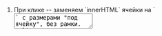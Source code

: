 <ol>
<li>При клике -- заменяем `innerHTML` ячейки на `<textarea>` с размерами "под ячейку", без рамки.</li>
<li>В `textarea.value` присваиваем содержимое ячейки.</li>
<li>Фокусируем посетителя на ячейке вызовом `focus()`.</li>
<li>По `keydown` отслеживаем нажатие с `keyCode = 13` ([key Enter]) с `shiftKey` и трансформируем ячейку обратно.</li>
</ol>

[edit src="solution"]Открыть в песочнице[/edit]